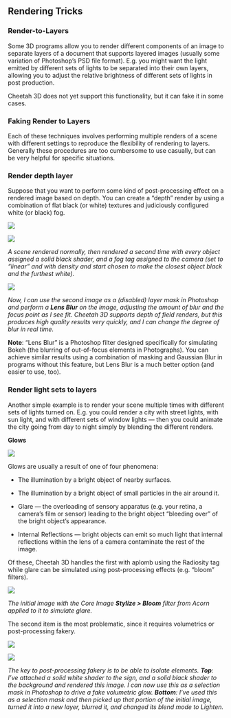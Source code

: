 ## Rendering Tricks

### Render-to-Layers

Some 3D programs allow you to render different components of an image to separate layers of a document that supports layered images (usually some variation of Photoshop’s PSD file format). E.g. you might want the light emitted by different sets of lights to be separated into their own layers, allowing you to adjust the relative brightness of different sets of lights in post production.

Cheetah 3D does not yet support this functionality, but it can fake it in some cases.

### Faking Render to Layers

Each of these techniques involves performing multiple renders of a scene with different settings to reproduce the flexibility of rendering to layers. Generally these procedures are too cumbersome to use casually, but can be very helpful for specific situations.

### Render depth layer

Suppose that you want to perform some kind of post-processing effect on a rendered image based on depth. You can create a “depth” render by using a combination of flat black (or white) textures and judiciously configured white (or black) fog.

![](pastedGraphic-614.jpg)

![](pastedGraphic-615.jpg)

*A scene rendered normally, then rendered a second time with every object assigned a solid black shader, and a fog tag assigned to the camera (set to “linear” and with density and start chosen to make the closest object black and the furthest white).*

![](pastedGraphic-616.jpg)

*Now, I can use the second image as a (disabled) layer mask in Photoshop and perform a **Lens Blur** on the image, adjusting the amount of blur and the focus point as I see fit. Cheetah 3D supports depth of field renders, but this produces high quality results very quickly, and I can change the degree of blur in real time.*

**Note**: “Lens Blur” is a Photoshop filter designed specifically for simulating Bokeh (the blurring of out-of-focus elements in Photographs). You can achieve similar results using a combination of masking and Gaussian Blur in programs without this feature, but Lens Blur is a much better option (and easier to use, too).

### Render light sets to layers

Another simple example is to render your scene multiple times with different sets of lights turned on. E.g. you could render a city with street lights, with sun light, and with different sets of window lights — then you could animate the city going from day to night simply by blending the different renders.

**Glows**

![](pastedGraphic-617.jpg)

Glows are usually a result of one of four phenomena:

- The illumination by a bright object of nearby surfaces.

- The illumination by a bright object of small particles in the air around it.

- Glare — the overloading of sensory apparatus (e.g. your retina, a camera’s film or sensor) leading to the bright object “bleeding over” of the bright object’s appearance.

- Internal Reflections — bright objects can emit so much light that internal reflections within the lens of a camera contaminate the rest of the image.

Of these, Cheetah 3D handles the first with aplomb using the Radiosity tag while glare can be simulated using post-processing effects (e.g. “bloom” filters). 

![](pastedGraphic-618.jpg)

*The initial image with the Core Image **Stylize \> Bloom** filter from Acorn applied to it to simulate glare.*

The second item is the most problematic, since it requires volumetrics or post-processing fakery.

![](pastedGraphic-619.jpg)

![](pastedGraphic-620.jpg)

*The key to post-processing fakery is to be able to isolate elements. **Top**: I’ve attached a solid white shader to the sign, and a solid black shader to the background and rendered this image. I can now use this as a selection mask in Photoshop to drive a fake volumetric glow. **Bottom**: I’ve used this as a selection mask and then picked up that portion of the initial image, turned it into a new layer, blurred it, and changed its blend mode to Lighten.*

